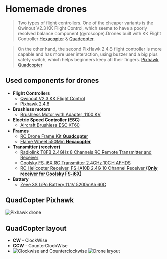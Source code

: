 # Homemade drones 
>Two types of flight controllers. One of the cheaper variants is the Qwinout V2.3 KK Flight Control, which seems to have a poorly resolved balance component (gyroscope).Drones built with KK Flight Controller [Hexacopter](https://pages.github.com/](https://github.com/AdBarton/Homemade-projects/tree/main/Drones/Hexacopter(KKF))) & [Quadcopter](https://github.com/AdBarton/Homemade-projects/tree/main/Drones/Quadcopter(KKF)).

>On the other hand, the second PixHawk 2.4.8 flight controller is more capable and has more user interaction, using buzzer and a big plus safety switch, which helps beginners keep all their fingers. [Pixhawk Quadcopter](https://github.com/AdBarton/Homemade-projects/tree/main/Drones/Pixhawk_Quad)

## Used components for drones
- **Flight Controllers**
  - [Qwinout V2.3 KK Flight Control](https://www.amazon.co.uk/gp/product/B07GFJZC82/ref=ppx_yo_dt_b_asin_title_o04_s00?ie=UTF8&psc=1)
  - [Pixhawk 2.4.8](https://www.amazon.co.uk/gp/product/B09NTHKC14/ref=ppx_yo_dt_b_asin_title_o00_s00?ie=UTF8&psc=1)
- **Brushless motors**
  - [Brushless Motor with Adapter, 1100 KV](https://www.amazon.co.uk/VGEBY-Brushless-Replacement-Fixed%E2%80%91Wing-Airplane/dp/B0932T82D7/ref=sr_1_15?crid=1UP1GJW0G9GDU&keywords=brushless+motor+1100&qid=1665511504&qu=eyJxc2MiOiIyLjIyIiwicXNhIjoiMC4wMCIsInFzcCI6IjAuMDAifQ%3D%3D&sprefix=brushless+motor+1100%2Caps%2C109&sr=8-15)
- **Electric Speed Controller (ESC)**
  - [Aircraft Brushless ESC XT60](https://www.amazon.co.uk/Brushless-Electronic-Controller-Accessories-Helicopter/dp/B08T1WRVVY/ref=sr_1_1_sspa?keywords=30a+brushless+motor+esc&qid=1665511642&qu=eyJxc2MiOiIyLjA4IiwicXNhIjoiMC4wMCIsInFzcCI6IjAuMDAifQ%3D%3D&sr=8-1-spons&psc=1&smid=A2X4C0SHI6ZLIF)
- **Frames**
  - [RC Drone Frame Kit **Quadcopter**](https://www.amazon.co.uk/gp/product/B07N67KQTD/ref=ppx_yo_dt_b_asin_title_o01_s00?ie=UTF8&psc=1)
  - [Flame Wheel 550Mm **Hexacopter**](https://www.amazon.co.uk/BliliDIY-Flame-Hexa-Rotor-6-Aixs-Multirotor/dp/B082N46QFH/ref=sr_1_1?crid=2AX0XF416PZN6&keywords=Model+Flame+Wheel+550+%28F550%29&qid=1665511802&qu=eyJxc2MiOiIwLjk5IiwicXNhIjoiMC4wMCIsInFzcCI6IjAuMDAifQ%3D%3D&sprefix=model+flame+wheel+550+f550+%2Caps%2C104&sr=8-1)
- **Transmitter (receiver)**
  - [Radiolink T8FB 2.4GHz 8 Channels RC Remote Transmitter and Receiver](https://www.amazon.co.uk/Radiolink-Channels-Transmitter-Receiver-Controller/dp/B07DPK9Q9X/ref=sr_1_4?crid=1CJST69AYHGPR&keywords=RadioLink+T8FB+2.4G+8Ch+Transmitter+and+Receiver+*1&qid=1665511876&qu=eyJxc2MiOiIxLjQxIiwicXNhIjoiMC4wMCIsInFzcCI6IjAuMDAifQ%3D%3D&sprefix=radiolink+t8fb+2.4g+8ch+transmitter+and+receiver+1%2Caps%2C106&sr=8-4)
  - [Goolsky FS-i6X RC Transmitter 2.4GHz 10CH AFHDS](https://www.amazon.co.uk/gp/product/B08LQS9LW8/ref=ppx_yo_dt_b_asin_title_o03_s00?ie=UTF8&psc=1)
  - [RC Helicopter Receiver, FS-IA10B 2.4G 10 Channel Receiver **(Only receiver for Goolsky FS-i6X)**](https://www.amazon.co.uk/Helicopter-Receiver-FS-IA10B-Replacement-Accessory/dp/B07N8YVHL9/ref=sr_1_3_sspa?crid=197M3MAQM1W70&keywords=FS-iA10B+Receiver+for+RC+Drone+Airplane+Helicopter&qid=1665512012&qu=eyJxc2MiOiIxLjUxIiwicXNhIjoiMC4wMCIsInFzcCI6IjAuMDAifQ%3D%3D&s=kids&sprefix=fs-ia10b+receiver+for+rc+drone+airplane+helicopter%2Ctoys%2C99&sr=1-3-spons&psc=1&smid=A53Z8DEN51H5A)
- **Battery**
  - [Zeee 3S LiPo Battery 11.1V 5200mAh 60C](https://www.amazon.co.uk/Zeee-5200mAh-Battery-Connector-Helicopter/dp/B081N423RG/ref=sr_1_8?keywords=FMT+11.1V+3300Mah+25C+Lipo+battery+*1&qid=1665512779&qu=eyJxc2MiOiIxLjUxIiwicXNhIjoiMC4wMCIsInFzcCI6IjAuMDAifQ%3D%3D&s=kids&sr=1-8)
 
 ## QuadCopter Pixhawk
 ![Pixhawk drone](https://github.com/AdBarton/Homemade-projects/blob/main/Drones/Pixhawk_Quad/IMG_1984.JPG)
 ## QuadCopter layout
 - **CW** - ClockWise
 - **CCW** - CounterClockWise
 - ![Clockwise and Counterclockwise](https://www.mathsisfun.com/geometry/images/clockwise.svg)
 ![Drone layout](https://github.com/AdBarton/Homemade-projects/blob/main/Drones/Pixhawk_Quad/Drone_layout.png)
